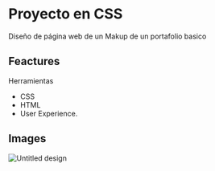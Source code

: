 # Proyecto en CSS 
Diseño de página web de un Makup de un portafolio basico 
## Feactures 
Herramientas
- CSS
- HTML 
- User Experience.

## Images
![Untitled design](https://github.com/danielromeror32/cssProject/assets/57699199/27ac5fc9-7cea-4190-b872-ea71f7edede3)
